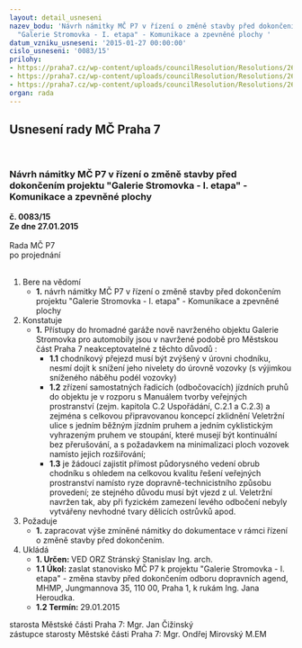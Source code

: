 ```yaml
---
layout: detail_usneseni
nazev_bodu: 'Návrh námitky MČ P7 v řízení o změně stavby před dokončením projektu
  "Galerie Stromovka - I. etapa" - Komunikace a zpevněné plochy '
datum_vzniku_usneseni: '2015-01-27 00:00:00'
cislo_usneseni: '0083/15'
prilohy:
- https://praha7.cz/wp-content/uploads/councilResolution/Resolutions/26765/6-15-p1.pdf
- https://praha7.cz/wp-content/uploads/councilResolution/Resolutions/26765/6-15-p2.pdf
- https://praha7.cz/wp-content/uploads/councilResolution/Resolutions/26765/6-15-p3-sit.pdf
organ: rada
---
```

<div id="ucUsn_pList" class="usn">
	<span><h2>Usnesení rady MČ Praha 7 </h2>
<br></span><div class="standBody">
<span><h3>Návrh námitky MČ P7 v řízení o změně stavby před dokončením projektu "Galerie Stromovka - I. etapa" - Komunikace a zpevněné plochy </h3></span><div class="center">
		<strong>č. 0083/15</strong><br>
	</div>
<div class="center">
		<strong>Ze dne 27.01.2015</strong><br><br>
	</div>Rada MČ P7<br> po projednání<br><br><ol>
<li>Bere na vědomí<ul><li>
<strong>1.</strong> návrh námitky MČ P7 v řízení o změně stavby před dokončením projektu "Galerie Stromovka - I. etapa" - Komunikace a zpevněné plochy </li></ul>
</li>
<li>Konstatuje<ul><li>
<strong>1.</strong> Přístupy do hromadné garáže nově navrženého objektu Galerie Stromovka pro automobily jsou v navržené podobě pro Městskou část Praha 7 neakceptovatelné z těchto důvodů :<ul>
<li>
<strong>1.1</strong> chodníkový přejezd musí být zvýšený v úrovni chodníku, nesmí dojít k snížení jeho nivelety do úrovně vozovky (s výjimkou sníženého náběhu podél vozovky)</li>
<li>
<strong>1.2</strong> zřízení samostatných řadicích (odbočovacích) jízdních pruhů do objektu je v rozporu s Manuálem tvorby veřejných prostranství (zejm. kapitola C.2 Uspořádání, C.2.1 a C.2.3) a zejména s celkovou připravovanou koncepcí zklidnění Veletržní ulice s jedním běžným jízdním pruhem a jedním cyklistickým vyhrazeným pruhem ve stoupání, které musejí být kontinuální bez přerušování, a s požadavkem na minimalizaci ploch vozovek namísto jejich rozšiřování; </li>
<li>
<strong>1.3</strong> je žádoucí zajistit přímost půdorysného vedení obrub chodníku s ohledem na celkovou kvalitu řešení veřejných prostranství namísto ryze dopravně-technicistního způsobu provedení; ze stejného důvodu musí být vjezd z ul. Veletržní navržen tak, aby při fyzickém zamezení levého odbočení nebyly vytvářeny nevhodné tvary dělicích ostrůvků apod.</li>
</ul>
</li></ul>
</li>
<li>Požaduje<ul><li>
<strong>1.</strong> zapracovat výše zmíněné námitky do dokumentace v rámci řízení o změně stavby před dokončením.</li></ul>
</li>
<li>Ukládá<ul>
<li>
<strong>1. Určen: </strong>VED ORZ  Stránský  Stanislav Ing. arch.</li>
<li>
<strong>1.1 Úkol: </strong>zaslat stanovisko MČ P7 k projektu "Galerie Stromovka - I. etapa" - změna stavby před dokončením odboru dopravních agend, MHMP, Jungmannova 35, 110 00, Praha 1, k rukám Ing. Jana Heroudka.</li>
<li>
<strong>1.2 Termín: </strong>29.01.2015</li>
</ul>
</li>
</ol>starosta Městské části Praha 7: Mgr. Jan Čižinský<br>zástupce starosty Městské části Praha 7: Mgr. Ondřej Mirovský M.EM 
</div>
</div>